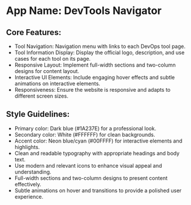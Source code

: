 # **App Name**: DevTools Navigator

## Core Features:

- Tool Navigation: Navigation menu with links to each DevOps tool page.
- Tool Information Display: Display the official logo, description, and use cases for each tool on its page.
- Responsive Layout: Implement full-width sections and two-column designs for content layout.
- Interactive UI Elements: Include engaging hover effects and subtle animations on interactive elements.
- Responsiveness: Ensure the website is responsive and adapts to different screen sizes.

## Style Guidelines:

- Primary color: Dark blue (#1A237E) for a professional look.
- Secondary color: White (#FFFFFF) for clean backgrounds.
- Accent color: Neon blue/cyan (#00FFFF) for interactive elements and highlights.
- Clean and readable typography with appropriate headings and body text.
- Use modern and relevant icons to enhance visual appeal and understanding.
- Full-width sections and two-column designs to present content effectively.
- Subtle animations on hover and transitions to provide a polished user experience.